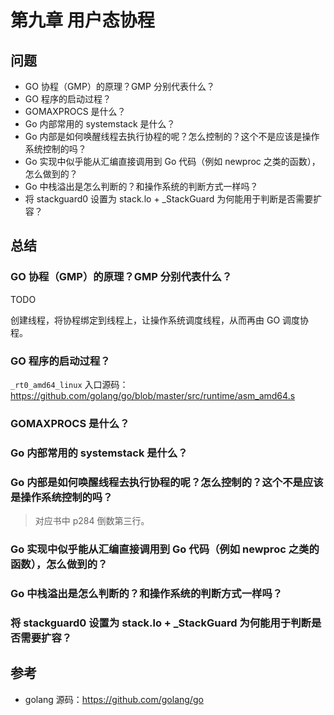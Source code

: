 # 第九章 用户态协程

## 问题

- GO 协程（GMP）的原理？GMP 分别代表什么？
- GO 程序的启动过程？
- GOMAXPROCS 是什么？
- Go 内部常用的 systemstack 是什么？
- Go 内部是如何唤醒线程去执行协程的呢？怎么控制的？这个不是应该是操作系统控制的吗？
- Go 实现中似乎能从汇编直接调用到 Go 代码（例如 newproc 之类的函数），怎么做到的？
- Go 中栈溢出是怎么判断的？和操作系统的判断方式一样吗？
- 将 stackguard0 设置为 stack.lo + _StackGuard 为何能用于判断是否需要扩容？


## 总结

### GO 协程（GMP）的原理？GMP 分别代表什么？

TODO

创建线程，将协程绑定到线程上，让操作系统调度线程，从而再由 GO 调度协程。

### GO 程序的启动过程？

`_rt0_amd64_linux` 入口源码：https://github.com/golang/go/blob/master/src/runtime/asm_amd64.s


### GOMAXPROCS 是什么？


### Go 内部常用的 systemstack 是什么？

### Go 内部是如何唤醒线程去执行协程的呢？怎么控制的？这个不是应该是操作系统控制的吗？

> 对应书中 p284 倒数第三行。

### Go 实现中似乎能从汇编直接调用到 Go 代码（例如 newproc 之类的函数），怎么做到的？

### Go 中栈溢出是怎么判断的？和操作系统的判断方式一样吗？

### 将 stackguard0 设置为 stack.lo + _StackGuard 为何能用于判断是否需要扩容？

## 参考

- golang 源码：https://github.com/golang/go
